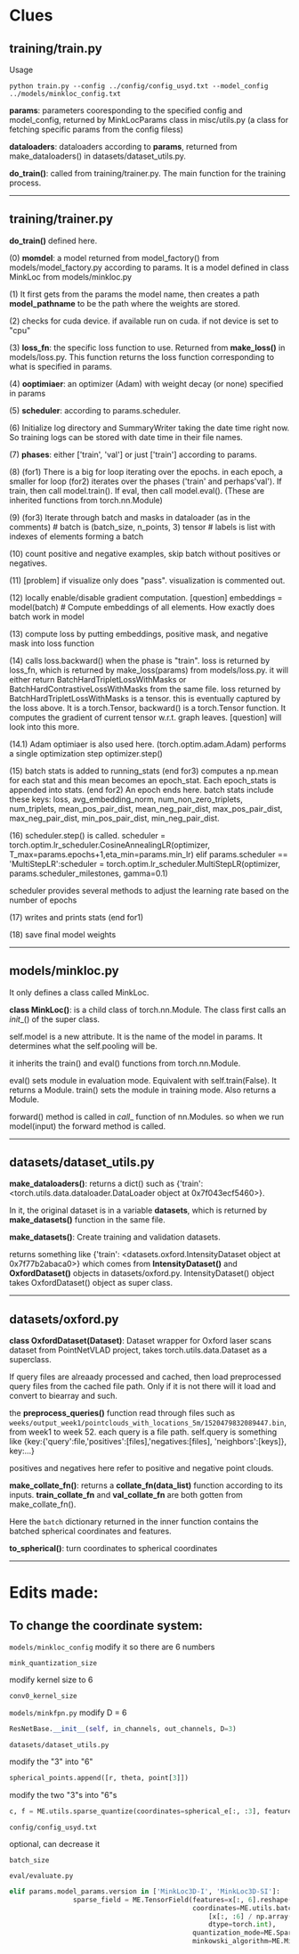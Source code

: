 # Clues

## training/train.py
Usage
```
python train.py --config ../config/config_usyd.txt --model_config ../models/minkloc_config.txt
```

**params**: parameters cooresponding to the specified config and model_config, returned by MinkLocParams class in misc/utils.py (a class for fetching specific params from the config filess)

**dataloaders**: dataloaders according to **params**, returned from make_dataloaders() in datasets/dataset_utils.py.

**do_train()**: called from training/trainer.py. The main function for the training process.

---

## training/trainer.py

**do_train()** defined here. 

(0) **momdel**: a model returned from model_factory() from models/model_factory.py according to params. It is a model defined in class MinkLoc from models/minkloc.py

(1) It first gets from the params the model name, then creates a path **model_pathname** to be the path where the weights are stored. 

(2) checks for cuda device. if available run on cuda. if not device is set to "cpu"

(3) **loss_fn**: the specific loss function to use. Returned from **make_loss()** in models/loss.py. This function returns the loss function corresponding to what is specified in params.

(4) **ooptimiaer**: an optimizer (Adam) with weight decay (or none) specified in params

(5) **scheduler**: according to params.scheduler.

(6) Initialize log directory and SummaryWriter taking the date time right now. So training logs can be stored with date time in their file names.

(7) **phases**: either ['train', 'val'] or just ['train'] according to params.

(8) (for1) There is a big for loop iterating over the epochs. in each epoch, a smaller for loop (for2) iterates over the phases ('train' and perhaps'val'). If train, then call model.train(). If eval, then call model.eval(). (These are inherited functions from torch.nn.Module)

(9) (for3) Iterate through batch and masks in dataloader (as in the comments) # batch is (batch_size, n_points, 3) tensor # labels is list with indexes of elements forming a batch

(10) count positive and negative examples, skip batch without positives or negatives.

(11) [problem] if visualize only does "pass". visualization is commented out.

(12) locally enable/disable gradient computation. [question] embeddings = model(batch) # Compute embeddings of all elements. How exactly does batch work in model

(13) compute loss by putting embeddings, positive mask, and negative mask into loss function

(14) calls loss.backward() when the phase is "train". loss is returned by loss_fn, which is returned by make_loss(params) from models/loss.py. it will either return BatchHardTripletLossWithMasks or BatchHardContrastiveLossWithMasks from the same file. loss returned by BatchHardTripletLossWithMasks is a tensor. this is eventually captured by the loss above. It is a torch.Tensor, backward() is a torch.Tensor function. It computes the gradient of current tensor w.r.t. graph leaves. [question] will look into this more.

(14.1) Adam optimiaer is also used here. (torch.optim.adam.Adam) performs a single optimization step optimizer.step()

(15) batch stats is added to running_stats (end for3) computes a np.mean for each stat and this mean becomes an epoch_stat. Each epoch_stats is appended into stats. (end for2) An epoch ends here. batch stats include these keys: loss, avg_embedding_norm, num_non_zero_triplets, num_triplets, mean_pos_pair_dist, mean_neg_pair_dist, max_pos_pair_dist, max_neg_pair_dist, min_pos_pair_dist, min_neg_pair_dist.

(16) scheduler.step() is called. scheduler = torch.optim.lr_scheduler.CosineAnnealingLR(optimizer, T_max=params.epochs+1,eta_min=params.min_lr)
elif params.scheduler == 'MultiStepLR':scheduler = torch.optim.lr_scheduler.MultiStepLR(optimizer, params.scheduler_milestones, gamma=0.1)

scheduler provides several methods to adjust the learning rate based on the number of epochs

(17) writes and prints stats (end for1)

(18) save final model weights









---

## models/minkloc.py

It only defines a class called MinkLoc.

**class MinkLoc()**: is a child class of torch.nn.Module. The class first calls an _init__() of the super class.

self.model is a new attribute. It is the name of the model in params. It determines what the self.pooling will be. 

it inherits the train() and eval() functions from torch.nn.Module.

eval() sets module in evaluation mode. Equivalent with self.train(False). It returns a Module. train() sets the module in training mode. Also returns a Module.

forward() method is called in _call__ function of nn.Modules. so when we run model(input) the forward method is called.

---

## datasets/dataset_utils.py

**make_dataloaders()**: returns a dict() such as {'train': <torch.utils.data.dataloader.DataLoader object at 0x7f043ecf5460>}.

In it, the original dataset is in a variable **datasets**, which is returned by **make_datasets()** function in the same file. 

**make_datasets()**: Create training and validation datasets.

returns something like {'train': <datasets.oxford.IntensityDataset object at 0x7f77b2abaca0>} which comes from **IntensityDataset()** and **OxfordDataset()** objects in datasets/oxford.py. IntensityDataset() object takes OxfordDataset() object as super class. 

---

## datasets/oxford.py

**class OxfordDataset(Dataset)**: Dataset wrapper for Oxford laser scans dataset from PointNetVLAD project, takes torch.utils.data.Dataset as a superclass. 

If query files are alreaady processed and cached, then load preprocessed query files from the cached file path. Only if it is not there will it load and convert to biearray and such.

the **preprocess_queries()** function read through files such as `weeks/output_week1/pointclouds_with_locations_5m/1520479832089447.bin`, from week1 to week 52. each query is a file path. self.query is something like {key:{'query':file,'positives':[files],'negatives:[files], 'neighbors':[keys]}, key:...}

positives and negatives here refer to positive and negative point clouds. 

**make_collate_fn()**: returns a **collate_fn(data_list)** function according to its inputs. **train_collate_fn** and **val_collate_fn** are both gotten from make_collate_fn(). 

Here the `batch` dictionary returned in the inner function contains the batched spherical coordinates and features. 

**to_spherical()**: turn coordinates to spherical coordinates

---

# Edits made:

## To change the coordinate system:

`models/minkloc_config` 
modify it so there are 6 numbers
```
mink_quantization_size
```
modify kernel size to 6
```
conv0_kernel_size
```

`models/minkfpn.py` 
modify D = 6
```python
ResNetBase.__init__(self, in_channels, out_channels, D=3)
```

`datasets/dataset_utils.py` 

modify the "3" into "6"

```python
spherical_points.append([r, theta, point[3]])
```
modify the two "3"s into "6"s
```python
c, f = ME.utils.sparse_quantize(coordinates=spherical_e[:, :3], features=spherical_e[:, 3].reshape([-1, 1]),quantization_size=mink_quantization_size)  
```

`config/config_usyd.txt`

optional, can decrease it

```
batch_size 
```

`eval/evaluate.py`

```python
elif params.model_params.version in ['MinkLoc3D-I', 'MinkLoc3D-SI']:
                sparse_field = ME.TensorField(features=x[:, 6].reshape([-1, 1]),
                                              coordinates=ME.utils.batched_coordinates(
                                                  [x[:, :6] / np.array(params.model_params.mink_quantization_size)],
                                                  dtype=torch.int),
                                              quantization_mode=ME.SparseTensorQuantizationMode.UNWEIGHTED_AVERAGE,
                                              minkowski_algorithm=ME.MinkowskiAlgorithm.SPEED_OPTIMIZED).sparse() 
```


